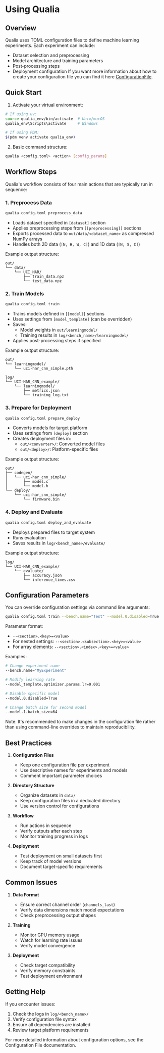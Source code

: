 # Using Qualia

## Overview

Qualia uses TOML configuration files to define machine learning experiments. Each experiment can include:
- Dataset selection and preprocessing
- Model architecture and training parameters
- Post-processing steps
- Deployment configuration
If you want more information about how to create your configuration file you can find it here [ConfigurationFile](ConfigurationFile).
## Quick Start

1. Activate your virtual environment:
```bash
# If using uv:
source qualia_env/bin/activate  # Unix/macOS
qualia_env\Scripts\activate     # Windows

# If using PDM:
$(pdm venv activate qualia_env)
```

2. Basic command structure:
```bash
qualia <config.toml> <action> [config_params]
```

## Workflow Steps

Qualia's workflow consists of four main actions that are typically run in sequence:

### 1. Preprocess Data
```bash
qualia config.toml preprocess_data
```
- Loads dataset specified in `[dataset]` section
- Applies preprocessing steps from `[[preprocessing]]` sections
- Exports processed data to `out/data/<dataset_name>` as compressed NumPy arrays
- Handles both 2D data (`[N, H, W, C]`) and 1D data (`[N, S, C]`)

Example output structure:
```
out/
└── data/
    └── UCI_HAR/
        ├── train_data.npz
        └── test_data.npz
```

### 2. Train Models
```bash
qualia config.toml train
```
- Trains models defined in `[[model]]` sections
- Uses settings from `[model_template]` (can be overridden)
- Saves:
  - Model weights in `out/learningmodel/`
  - Training results in `log/<bench_name>/learningmodel/`
- Applies post-processing steps if specified

Example output structure:
```
out/
└── learningmodel/
    └── uci-har_cnn_simple.pth

log/
└── UCI-HAR_CNN_example/
    └── learningmodel/
        ├── metrics.json
        └── training_log.txt
```

### 3. Prepare for Deployment
```bash
qualia config.toml prepare_deploy
```
- Converts models for target platform
- Uses settings from `[deploy]` section
- Creates deployment files in:
  - `out/<converter>/`: Converted model files
  - `out/<deploy>/`: Platform-specific files

Example output structure:
```
out/
├── codegen/
│   └── uci-har_cnn_simple/
│       ├── model.c
│       └── model.h
└── deploy/
    └── uci-har_cnn_simple/
        └── firmware.bin
```

### 4. Deploy and Evaluate
```bash
qualia config.toml deploy_and_evaluate
```
- Deploys prepared files to target system
- Runs evaluation
- Saves results in `log/<bench_name>/evaluate/`

Example output structure:
```
log/
└── UCI-HAR_CNN_example/
    └── evaluate/
        ├── accuracy.json
        └── inference_times.csv
```

## Configuration Parameters

You can override configuration settings via command line arguments:

```bash
qualia config.toml train --bench.name="Test" --model.0.disabled=True
```

Parameter format:
- `--<section>.<key>=<value>`
- For nested settings: `--<section>.<subsection>.<key>=<value>`
- For array elements: `--<section>.<index>.<key>=<value>`

Examples:
```bash
# Change experiment name
--bench.name="MyExperiment"

# Modify learning rate
--model_template.optimizer.params.lr=0.001

# Disable specific model
--model.0.disabled=True

# Change batch size for second model
--model.1.batch_size=64
```

Note: It's recommended to make changes in the configuration file rather than using command-line overrides to maintain reproducibility.

## Best Practices

1. **Configuration Files**
   - Keep one configuration file per experiment
   - Use descriptive names for experiments and models
   - Comment important parameter choices

2. **Directory Structure**
   - Organize datasets in `data/`
   - Keep configuration files in a dedicated directory
   - Use version control for configurations

3. **Workflow**
   - Run actions in sequence
   - Verify outputs after each step
   - Monitor training progress in logs

4. **Deployment**
   - Test deployment on small datasets first
   - Keep track of model versions
   - Document target-specific requirements

## Common Issues

1. **Data Format**
   - Ensure correct channel order (`channels_last`)
   - Verify data dimensions match model expectations
   - Check preprocessing output shapes

2. **Training**
   - Monitor GPU memory usage
   - Watch for learning rate issues
   - Verify model convergence

3. **Deployment**
   - Check target compatibility
   - Verify memory constraints
   - Test deployment environment

## Getting Help

If you encounter issues:
1. Check the logs in `log/<bench_name>/`
2. Verify configuration file syntax
3. Ensure all dependencies are installed
4. Review target platform requirements

For more detailed information about configuration options, see the Configuration File documentation.